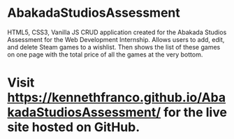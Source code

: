 # AbakadaStudiosAssessment
HTML5, CSS3, Vanilla JS CRUD application created for the Abakada Studios Assessment for the Web Development Internship. Allows users to add, edit, and delete Steam games to a wishlist. Then shows the list of these games on one page with the total price of all the games at the very bottom.

# Visit https://kennethfranco.github.io/AbakadaStudiosAssessment/ for the live site hosted on GitHub.
